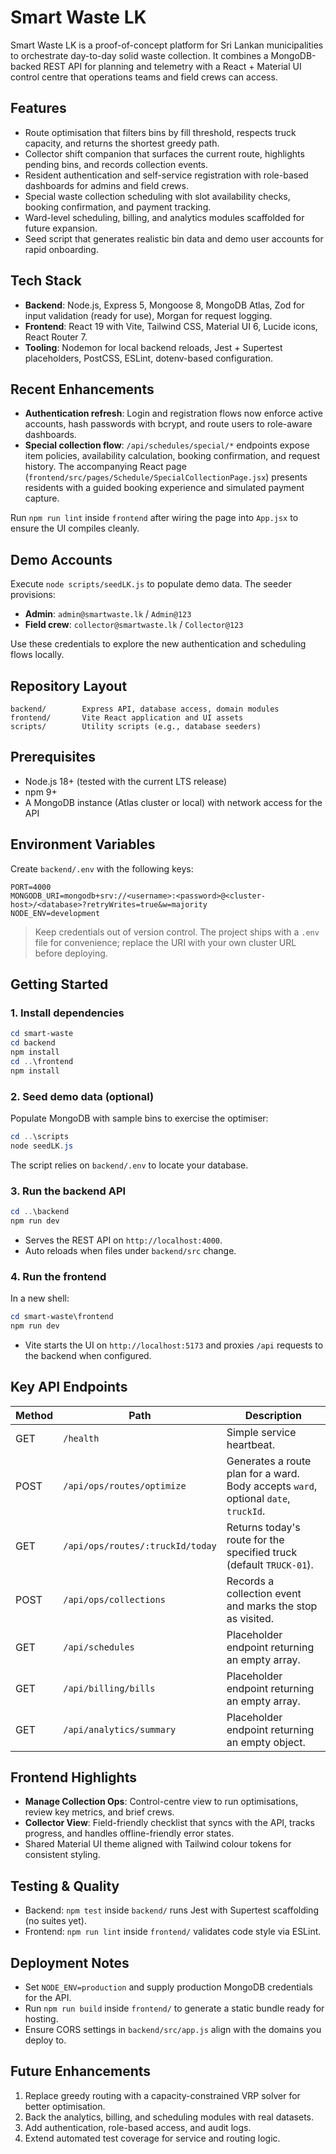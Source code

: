 # Smart Waste LK

Smart Waste LK is a proof-of-concept platform for Sri Lankan municipalities to orchestrate day-to-day solid waste collection. It combines a MongoDB-backed REST API for planning and telemetry with a React + Material UI control centre that operations teams and field crews can access.

## Features
- Route optimisation that filters bins by fill threshold, respects truck capacity, and returns the shortest greedy path.
- Collector shift companion that surfaces the current route, highlights pending bins, and records collection events.
- Resident authentication and self-service registration with role-based dashboards for admins and field crews.
- Special waste collection scheduling with slot availability checks, booking confirmation, and payment tracking.
- Ward-level scheduling, billing, and analytics modules scaffolded for future expansion.
- Seed script that generates realistic bin data and demo user accounts for rapid onboarding.

## Tech Stack
- **Backend**: Node.js, Express 5, Mongoose 8, MongoDB Atlas, Zod for input validation (ready for use), Morgan for request logging.
- **Frontend**: React 19 with Vite, Tailwind CSS, Material UI 6, Lucide icons, React Router 7.
- **Tooling**: Nodemon for local backend reloads, Jest + Supertest placeholders, PostCSS, ESLint, dotenv-based configuration.

## Recent Enhancements
- **Authentication refresh**: Login and registration flows now enforce active accounts, hash passwords with bcrypt, and route users to role-aware dashboards.
- **Special collection flow**: `/api/schedules/special/*` endpoints expose item policies, availability calculation, booking confirmation, and request history. The accompanying React page (`frontend/src/pages/Schedule/SpecialCollectionPage.jsx`) presents residents with a guided booking experience and simulated payment capture.

Run `npm run lint` inside `frontend` after wiring the page into `App.jsx` to ensure the UI compiles cleanly.

## Demo Accounts
Execute `node scripts/seedLK.js` to populate demo data. The seeder provisions:
- **Admin**: `admin@smartwaste.lk` / `Admin@123`
- **Field crew**: `collector@smartwaste.lk` / `Collector@123`

Use these credentials to explore the new authentication and scheduling flows locally.

## Repository Layout
```
backend/        Express API, database access, domain modules
frontend/       Vite React application and UI assets
scripts/        Utility scripts (e.g., database seeders)
```

## Prerequisites
- Node.js 18+ (tested with the current LTS release)
- npm 9+
- A MongoDB instance (Atlas cluster or local) with network access for the API

## Environment Variables
Create `backend/.env` with the following keys:
```
PORT=4000
MONGODB_URI=mongodb+srv://<username>:<password>@<cluster-host>/<database>?retryWrites=true&w=majority
NODE_ENV=development
```

> Keep credentials out of version control. The project ships with a `.env` file for convenience; replace the URI with your own cluster URL before deploying.

## Getting Started

### 1. Install dependencies
```powershell
cd smart-waste
cd backend
npm install
cd ..\frontend
npm install
```

### 2. Seed demo data (optional)
Populate MongoDB with sample bins to exercise the optimiser:
```powershell
cd ..\scripts
node seedLK.js
```
The script relies on `backend/.env` to locate your database.

### 3. Run the backend API
```powershell
cd ..\backend
npm run dev
```
- Serves the REST API on `http://localhost:4000`.
- Auto reloads when files under `backend/src` change.

### 4. Run the frontend
In a new shell:
```powershell
cd smart-waste\frontend
npm run dev
```
- Vite starts the UI on `http://localhost:5173` and proxies `/api` requests to the backend when configured.

## Key API Endpoints
| Method | Path | Description |
| ------ | ---- | ----------- |
| GET    | `/health` | Simple service heartbeat. |
| POST   | `/api/ops/routes/optimize` | Generates a route plan for a ward. Body accepts `ward`, optional `date`, `truckId`. |
| GET    | `/api/ops/routes/:truckId/today` | Returns today's route for the specified truck (default `TRUCK-01`). |
| POST   | `/api/ops/collections` | Records a collection event and marks the stop as visited. |
| GET    | `/api/schedules` | Placeholder endpoint returning an empty array. |
| GET    | `/api/billing/bills` | Placeholder endpoint returning an empty array. |
| GET    | `/api/analytics/summary` | Placeholder endpoint returning an empty object. |

## Frontend Highlights
- **Manage Collection Ops**: Control-centre view to run optimisations, review key metrics, and brief crews.
- **Collector View**: Field-friendly checklist that syncs with the API, tracks progress, and handles offline-friendly error states.
- Shared Material UI theme aligned with Tailwind colour tokens for consistent styling.

## Testing & Quality
- Backend: `npm test` inside `backend/` runs Jest with Supertest scaffolding (no suites yet).
- Frontend: `npm run lint` inside `frontend/` validates code style via ESLint.

## Deployment Notes
- Set `NODE_ENV=production` and supply production MongoDB credentials for the API.
- Run `npm run build` inside `frontend/` to generate a static bundle ready for hosting.
- Ensure CORS settings in `backend/src/app.js` align with the domains you deploy to.

## Future Enhancements
1. Replace greedy routing with a capacity-constrained VRP solver for better optimisation.
2. Back the analytics, billing, and scheduling modules with real datasets.
3. Add authentication, role-based access, and audit logs.
4. Extend automated test coverage for service and routing logic.
